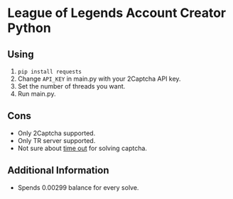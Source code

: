 # League of Legends Account Creator Python

## Using
1. `pip install requests`
2. Change `API_KEY` in main.py with your 2Captcha API key.
3. Set the number of threads you want.
4. Run main.py.

## Cons
- Only 2Captcha supported.
- Only TR server supported.
- Not sure about [time out](https://github.com/directx5/League-of-Legends-Account-Creator-Python/blob/3a424caf494ff03141fc1e7aea59eaac98003e9e/captcha.py#L32) for solving captcha. 

## Additional Information
- Spends 0.00299 balance for every solve.
